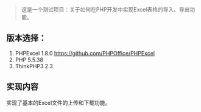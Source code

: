 > 这是一个测试项目：关于如何在PHP开发中实现Excel表格的导入、导出功能。
## 版本选择：
1. PHPExcel 1.8.0 https://github.com/PHPOffice/PHPExcel
2. PHP 5.5.38
3. ThinkPHP3.2.3



## 实现内容

实现了基本的Excel文件的上传和下载功能。